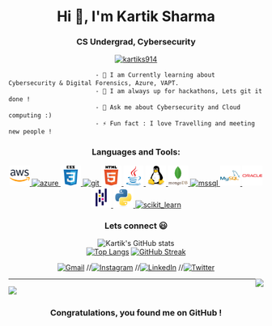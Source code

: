 <h1 align="center">Hi 👋, I'm Kartik Sharma </h1>
<h3 align="center">CS Undergrad, Cybersecurity</h3>

<p align="center"> <a href="https://github.com/ryo-ma/github-profile-trophy"><img src="https://github-profile-trophy.vercel.app/?username=kartiks914" alt="kartiks914" /> </a> </p>

                            - 👋 I am Currently learning about Cybersecurity & Digital Forensics, Azure, VAPT.
                            - 💭 I am always up for hackathons, Lets git it done !
                            - 💬 Ask me about Cybersecurity and Cloud computing :) 
                            - ⚡ Fun fact : I love Travelling and meeting new people !

<p align="center">
</p>

<h3 align="center">Languages and Tools:</h3>
<p align="center"> <a href="https://aws.amazon.com" target="_blank" rel="noreferrer"> <img src="https://raw.githubusercontent.com/devicons/devicon/master/icons/amazonwebservices/amazonwebservices-original-wordmark.svg" alt="aws" width="40" height="40"/> </a> <a href="https://azure.microsoft.com/en-in/" target="_blank" rel="noreferrer"> <img src="https://www.vectorlogo.zone/logos/microsoft_azure/microsoft_azure-icon.svg" alt="azure" width="40" height="40"/> </a> <a href="https://www.w3schools.com/css/" target="_blank" rel="noreferrer"> <img src="https://raw.githubusercontent.com/devicons/devicon/master/icons/css3/css3-original-wordmark.svg" alt="css3" width="40" height="40"/> </a> <a href="https://git-scm.com/" target="_blank" rel="noreferrer"> <img src="https://www.vectorlogo.zone/logos/git-scm/git-scm-icon.svg" alt="git" width="40" height="40"/> </a> <a href="https://www.w3.org/html/" target="_blank" rel="noreferrer"> <img src="https://raw.githubusercontent.com/devicons/devicon/master/icons/html5/html5-original-wordmark.svg" alt="html5" width="40" height="40"/> </a> <a href="https://www.java.com" target="_blank" rel="noreferrer"> <img src="https://raw.githubusercontent.com/devicons/devicon/master/icons/java/java-original.svg" alt="java" width="40" height="40"/> </a> <a href="https://www.linux.org/" target="_blank" rel="noreferrer"> <img src="https://raw.githubusercontent.com/devicons/devicon/master/icons/linux/linux-original.svg" alt="linux" width="40" height="40"/> </a> <a href="https://www.mongodb.com/" target="_blank" rel="noreferrer"> <img src="https://raw.githubusercontent.com/devicons/devicon/master/icons/mongodb/mongodb-original-wordmark.svg" alt="mongodb" width="40" height="40"/> </a> <a href="https://www.microsoft.com/en-us/sql-server" target="_blank" rel="noreferrer"> <img src="https://www.svgrepo.com/show/303229/microsoft-sql-server-logo.svg" alt="mssql" width="40" height="40"/> </a> <a href="https://www.mysql.com/" target="_blank" rel="noreferrer"> <img src="https://raw.githubusercontent.com/devicons/devicon/master/icons/mysql/mysql-original-wordmark.svg" alt="mysql" width="40" height="40"/> </a> <a href="https://www.oracle.com/" target="_blank" rel="noreferrer"> <img src="https://raw.githubusercontent.com/devicons/devicon/master/icons/oracle/oracle-original.svg" alt="oracle" width="40" height="40"/> </a> <a href="https://pandas.pydata.org/" target="_blank" rel="noreferrer"> <img src="https://raw.githubusercontent.com/devicons/devicon/2ae2a900d2f041da66e950e4d48052658d850630/icons/pandas/pandas-original.svg" alt="pandas" width="40" height="40"/> </a> <a href="https://www.python.org" target="_blank" rel="noreferrer"> <img src="https://raw.githubusercontent.com/devicons/devicon/master/icons/python/python-original.svg" alt="python" width="40" height="40"/> </a> <a href="https://scikit-learn.org/" target="_blank" rel="noreferrer"> <img src="https://upload.wikimedia.org/wikipedia/commons/0/05/Scikit_learn_logo_small.svg" alt="scikit_learn" width="40" height="40"/> </a> </p>

<div align="center">
<div><h3>Lets connect 😃</h3></div>

 ![Kartik's GitHub stats](https://github-readme-stats.vercel.app/api?username=kartiks914&theme=midnight-purple&show_icons=true)\
 [![Top Langs](https://github-readme-stats.vercel.app/api/top-langs/?username=kartiks914&layout=compact&theme=radical&hide_border=true)](https://github.com/kartiks914)
 [![GitHub Streak](http://github-readme-streak-stats.herokuapp.com?user=kartiks914&theme=radical&hide_border=true)](https://git.io/streak-stats)


[![Gmail](https://img.shields.io/badge/Gmail-D14836?style=for-the-badge&logo=gmail&logoColor=white)](kartiks914@gmail.com) 
//[![Instagram](https://img.shields.io/badge/Instagram-%23E4405F.svg?style=for-the-badge&logo=Instagram&logoColor=white)](https://instagram.com/_kartiks914?igshid=OGQ5ZDc2ODk2ZA==)
//[![LinkedIn](https://img.shields.io/badge/linkedin-%230077B5.svg?style=for-the-badge&logo=linkedin&logoColor=white)](https://www.linkedin.com/in/kartiks09/) 
//[![Twitter](https://img.shields.io/badge/Twitter-%231DA1F2.svg?style=for-the-badge&logo=Twitter&logoColor=white)](https://x.com/kartiks0099?s=21&t=us-Oq-yzGX47W17n2TuTFQ)
</div>

<img align="right" src="https://komarev.com/ghpvc/?username=your-github-kartiks914 &style=flat-square&color=232323">
<hr>

![](https://raw.githubusercontent.com/halfrost/halfrost/master/icons/header_.png)

### <p align="center"> Congratulations, you found me on GitHub ! </p>

